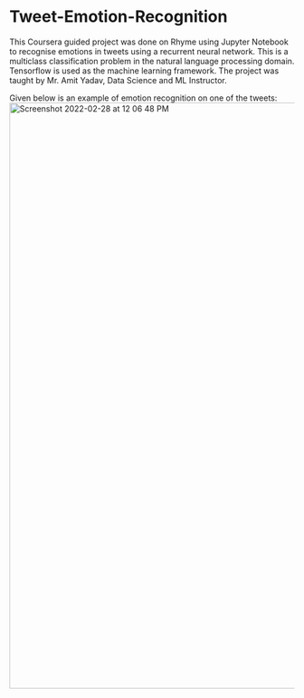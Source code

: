 # Tweet-Emotion-Recognition
This Coursera guided project was done on Rhyme using Jupyter Notebook to recognise emotions in tweets using a recurrent neural network. This is a multiclass classification problem in the natural language processing domain. Tensorflow is used as the machine learning framework. The project was taught by Mr. Amit Yadav, Data Science and ML Instructor.

Given below is an example of emotion recognition on one of the tweets:
<img width="1034" alt="Screenshot 2022-02-28 at 12 06 48 PM" src="https://user-images.githubusercontent.com/75449116/155935847-b1dd49a0-30b8-4c49-b697-71d82933eb46.png">
